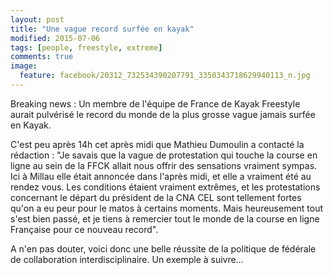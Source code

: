 ```yaml
---
layout: post
title: "Une vague record surfée en kayak"
modified: 2015-07-06
tags: [people, freestyle, extreme]
comments: true
image:
  feature: facebook/20312_732534390207791_3350343718629940113_n.jpg
---
```


Breaking news : Un membre de l'équipe de France de Kayak Freestyle aurait pulvérisé le record du monde de la plus grosse vague jamais surfée en Kayak.

C'est peu après 14h cet après midi que Mathieu Dumoulin a contacté la rédaction : "Je savais que la vague de protestation qui touche la course en ligne au sein de la FFCK allait nous offrir des sensations vraiment sympas. Ici à Millau elle était annoncée dans l'après midi, et elle a vraiment été au rendez vous. Les conditions étaient vraiment extrêmes, et les protestations concernant le départ du président de la CNA CEL sont tellement fortes qu'on a eu peur pour le matos à certains moments. Mais heureusement tout s'est bien passé, et je tiens à remercier tout le monde de la course en ligne Française pour ce nouveau record".

A n'en pas douter, voici donc une belle réussite de la politique de fédérale de collaboration interdisciplinaire. Un exemple à suivre...
